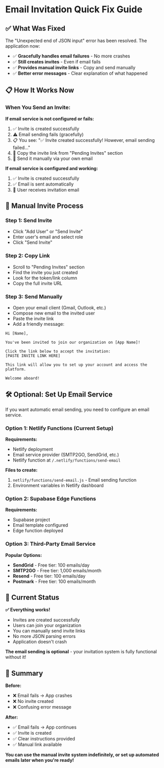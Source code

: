 # Email Invitation Quick Fix Guide

## ✅ What Was Fixed

The "Unexpected end of JSON input" error has been resolved. The application now:

- ✅ **Gracefully handles email failures** - No more crashes
- ✅ **Still creates invites** - Even if email fails
- ✅ **Provides manual invite links** - Copy and send manually
- ✅ **Better error messages** - Clear explanation of what happened

## 📋 How It Works Now

### When You Send an Invite:

**If email service is not configured or fails:**
1. ✅ Invite is created successfully
2. ⚠️ Email sending fails (gracefully)
3. 📋 You see: "✅ Invite created successfully! However, email sending failed..."
4. 🔗 Copy the invite link from "Pending Invites" section
5. 📧 Send it manually via your own email

**If email service is configured and working:**
1. ✅ Invite is created successfully
2. ✅ Email is sent automatically
3. 🎉 User receives invitation email

## 🔗 Manual Invite Process

### Step 1: Send Invite
- Click "Add User" or "Send Invite"
- Enter user's email and select role
- Click "Send Invite"

### Step 2: Copy Link
- Scroll to "Pending Invites" section
- Find the invite you just created
- Look for the token/link column
- Copy the full invite URL

### Step 3: Send Manually
- Open your email client (Gmail, Outlook, etc.)
- Compose new email to the invited user
- Paste the invite link
- Add a friendly message:

```
Hi [Name],

You've been invited to join our organization on [App Name]!

Click the link below to accept the invitation:
[PASTE INVITE LINK HERE]

This link will allow you to set up your account and access the platform.

Welcome aboard!
```

## 🛠️ Optional: Set Up Email Service

If you want automatic email sending, you need to configure an email service.

### Option 1: Netlify Functions (Current Setup)

**Requirements:**
- Netlify deployment
- Email service provider (SMTP2GO, SendGrid, etc.)
- Netlify function at `/.netlify/functions/send-email`

**Files to create:**
1. `netlify/functions/send-email.js` - Email sending function
2. Environment variables in Netlify dashboard

### Option 2: Supabase Edge Functions

**Requirements:**
- Supabase project
- Email template configured
- Edge function deployed

### Option 3: Third-Party Email Service

**Popular Options:**
- **SendGrid** - Free tier: 100 emails/day
- **SMTP2GO** - Free tier: 1,000 emails/month
- **Resend** - Free tier: 100 emails/day
- **Postmark** - Free tier: 100 emails/month

## 🎯 Current Status

**✅ Everything works!**
- Invites are created successfully
- Users can join your organization
- You can manually send invite links
- No more JSON parsing errors
- Application doesn't crash

**The email sending is optional** - your invitation system is fully functional without it!

## 📝 Summary

**Before:**
- ❌ Email fails → App crashes
- ❌ No invite created
- ❌ Confusing error message

**After:**
- ✅ Email fails → App continues
- ✅ Invite is created
- ✅ Clear instructions provided
- ✅ Manual link available

**You can use the manual invite system indefinitely, or set up automated emails later when you're ready!**

